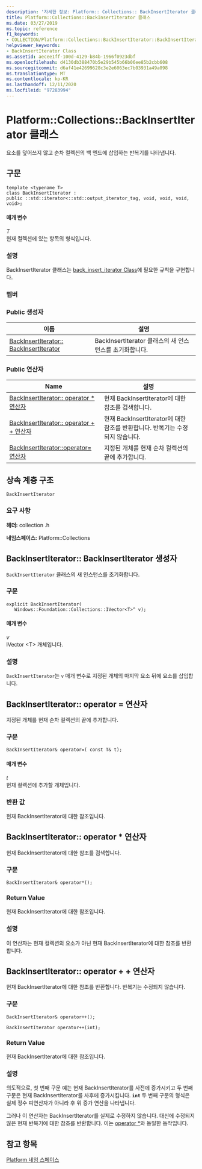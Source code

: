 ```yaml
---
description: '자세한 정보: Platform:: Collections:: BackInsertIterator 클래스'
title: Platform::Collections::BackInsertIterator 클래스
ms.date: 03/27/2019
ms.topic: reference
f1_keywords:
- COLLECTION/Platform::Collections::BackInsertIterator::BackInsertIterator
helpviewer_keywords:
- BackInsertIterator Class
ms.assetid: aecee1ff-100d-4129-b84b-1966f0923dbf
ms.openlocfilehash: d4130db388470b5e29b545b66b06ee85b2cbb608
ms.sourcegitcommit: d6af41e42699628c3e2e6063ec7b03931a49a098
ms.translationtype: MT
ms.contentlocale: ko-KR
ms.lasthandoff: 12/11/2020
ms.locfileid: "97283994"
---
```

# <a name="platformcollectionsbackinsertiterator-class"></a>Platform::Collections::BackInsertIterator 클래스

요소를 덮어쓰지 않고 순차 컬렉션의 백 엔드에 삽입하는 반복기를 나타냅니다.

## <a name="syntax"></a>구문

```
template <typename T>
class BackInsertIterator :
public ::std::iterator<::std::output_iterator_tag, void, void, void, void>;
```

#### <a name="parameters"></a>매개 변수

*T*<br/>
현재 컬렉션에 있는 항목의 형식입니다.

### <a name="remarks"></a>설명

BackInsertIterator 클래스는 [back_insert_iterator Class](../standard-library/back-insert-iterator-class.md)에 필요한 규칙을 구현합니다.

### <a name="members"></a>멤버

### <a name="public-constructors"></a>Public 생성자

|이름|설명|
|----------|-----------------|
|[BackInsertIterator:: BackInsertIterator](#ctor)|BackInsertIterator 클래스의 새 인스턴스를 초기화합니다.|

### <a name="public-operators"></a>Public 연산자

|Name|설명|
|----------|-----------------|
|[BackInsertIterator:: operator * 연산자](#operator-dereference)|현재 BackInsertIterator에 대한 참조를 검색합니다.|
|[BackInsertIterator:: operator + + 연산자](#operator-increment)|현재 BackInsertIterator에 대한 참조를 반환합니다. 반복기는 수정되지 않습니다.|
|[BackInsertIterator::operator= 연산자](#operator-assign)|지정된 개체를 현재 순차 컬렉션의 끝에 추가합니다.|

## <a name="inheritance-hierarchy"></a>상속 계층 구조

`BackInsertIterator`

### <a name="requirements"></a>요구 사항

**헤더:** collection .h

**네임스페이스:** Platform::Collections

## <a name="backinsertiteratorbackinsertiterator-constructor"></a><a name="ctor"></a> BackInsertIterator:: BackInsertIterator 생성자

`BackInsertIterator` 클래스의 새 인스턴스를 초기화합니다.

### <a name="syntax"></a>구문

```
explicit BackInsertIterator(
   Windows::Foundation::Collections::IVector<T>^ v);
```

#### <a name="parameters"></a>매개 변수

*v*<br/>
IVector \<T> 개체입니다.

### <a name="remarks"></a>설명

`BackInsertIterator`는 `v` 매개 변수로 지정된 개체의 마지막 요소 뒤에 요소를 삽입합니다.

## <a name="backinsertiteratoroperator-operator"></a><a name="operator-assign"></a> BackInsertIterator:: operator = 연산자

지정된 개체를 현재 순차 컬렉션의 끝에 추가합니다.

### <a name="syntax"></a>구문

```
BackInsertIterator& operator=( const T& t);
```

#### <a name="parameters"></a>매개 변수

*t*<br/>
현재 컬렉션에 추가할 개체입니다.

### <a name="return-value"></a>반환 값

현재 BackInsertIterator에 대한 참조입니다.

## <a name="backinsertiteratoroperator-operator"></a><a name="operator-dereference"></a> BackInsertIterator:: operator * 연산자

현재 BackInsertIterator에 대한 참조를 검색합니다.

### <a name="syntax"></a>구문

```
BackInsertIterator& operator*();
```

### <a name="return-value"></a>Return Value

현재 BackInsertIterator에 대한 참조입니다.

### <a name="remarks"></a>설명

이 연산자는 현재 컬렉션의 요소가 아닌 현재 BackInsertIterator에 대한 참조를 반환합니다.

## <a name="backinsertiteratoroperator-operator"></a><a name="operator-increment"></a> BackInsertIterator:: operator + + 연산자

현재 BackInsertIterator에 대한 참조를 반환합니다. 반복기는 수정되지 않습니다.

### <a name="syntax"></a>구문

```
BackInsertIterator& operator++();

BackInsertIterator operator++(int);
```

### <a name="return-value"></a>Return Value

현재 BackInsertIterator에 대한 참조입니다.

### <a name="remarks"></a>설명

의도적으로, 첫 번째 구문 예는 현재 BackInsertIterator를 사전에 증가시키고 두 번째 구문은 현재 BackInsertIterator를 사후에 증가시킵니다. **`int`** 두 번째 구문의 형식은 실제 정수 피연산자가 아니라 후 위 증가 연산을 나타냅니다.

그러나 이 연산자는 BackInsertIterator를 실제로 수정하지 않습니다. 대신에 수정되지 않은 현재 반복기에 대한 참조를 반환합니다. 이는 [operator *](#operator-dereference)와 동일한 동작입니다.

## <a name="see-also"></a>참고 항목

[Platform 네임 스페이스](platform-namespace-c-cx.md)
